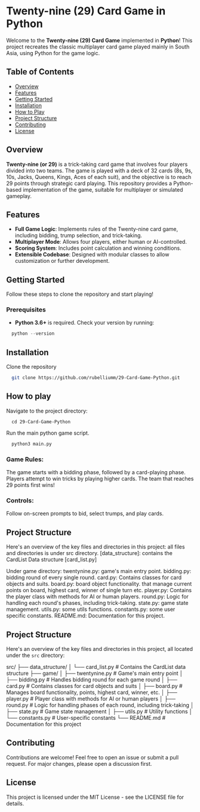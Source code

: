 # Twenty-nine (29) Card Game in Python

Welcome to the **Twenty-nine (29) Card Game** implemented in **Python**! This project recreates the classic multiplayer card game played mainly in South Asia, using Python for the game logic.

## Table of Contents
- [Overview](#overview)
- [Features](#features)
- [Getting Started](#getting-started)
- [Installation](#installation)
- [How to Play](#how-to-play)
- [Project Structure](#project-structure)
- [Contributing](#contributing)
- [License](#license)

## Overview
**Twenty-nine (or 29)** is a trick-taking card game that involves four players divided into two teams. The game is played with a deck of 32 cards (8s, 9s, 10s, Jacks, Queens, Kings, Aces of each suit), and the objective is to reach 29 points through strategic card playing. This repository provides a Python-based implementation of the game, suitable for multiplayer or simulated gameplay.

## Features
- **Full Game Logic**: Implements rules of the Twenty-nine card game, including bidding, trump selection, and trick-taking.
- **Multiplayer Mode**: Allows four players, either human or AI-controlled.
- **Scoring System**: Includes point calculation and winning conditions.
- **Extensible Codebase**: Designed with modular classes to allow customization or further development.

## Getting Started
Follow these steps to clone the repository and start playing!

### Prerequisites
- **Python 3.6+** is required. Check your version by running:
```python
  python --version
```


## Installation
  Clone the repository
```bash
  git clone https://github.com/rubelliumm/29-Card-Game-Python.git
```

## How to play
  Navigate to the project directory:
```
  cd 29-Card-Game-Python
```
  Run the main python game script.
```python
  python3 main.py
```

  ### Game Rules:
  The game starts with a bidding phase, followed by a card-playing phase.
  Players attempt to win tricks by playing higher cards.
  The team that reaches 29 points first wins!

  ### Controls:
  Follow on-screen prompts to bid, select trumps, and play cards.

## Project Structure

Here's an overview of the key files and directories in this project:
all files and directories is under src directory.
[data_structure]: contains the CardList Data structure [card_list.py]

Under game directory:
twentynine.py: game's main entry point.
bidding.py: bidding round of every single round.
card.py: Contains classes for card objects and suits.
board.py: board object functionality. that manage current points on board, highest card, winner of single turn etc.
player.py: Contains the player class with methods for AI or human players.
round.py: Logic for handling each round's phases, including trick-taking.
state.py: game state management.
utils.py: some utils functions.
constants.py: some user specific constants.
README.md: Documentation for this project.

## Project Structure

Here's an overview of the key files and directories in this project, all located under the `src` directory:

src/ ├── data_structure/ │ └── card_list.py # Contains the CardList data structure ├── game/ │ ├── twentynine.py # Game's main entry point │ ├── bidding.py # Handles bidding round for each game round │ ├── card.py # Contains classes for card objects and suits │ ├── board.py # Manages board functionality, points, highest card, winner, etc. │ ├── player.py # Player class with methods for AI or human players │ ├── round.py # Logic for handling phases of each round, including trick-taking │ ├── state.py # Game state management │ ├── utils.py # Utility functions │ └── constants.py # User-specific constants └── README.md # Documentation for this project

## Contributing
Contributions are welcome! Feel free to open an issue or submit a pull request. For major changes, please open a discussion first.

## License
This project is licensed under the MIT License - see the LICENSE file for details.
